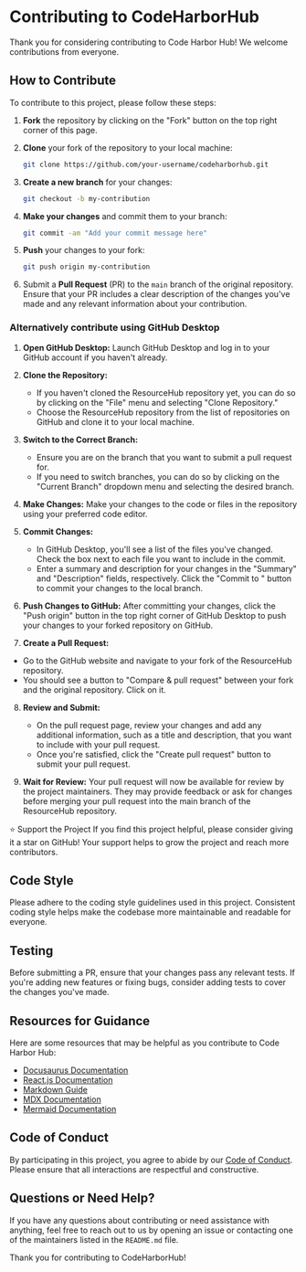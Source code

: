 # Contributing to CodeHarborHub

Thank you for considering contributing to Code Harbor Hub! We welcome contributions from everyone.

## How to Contribute

To contribute to this project, please follow these steps:

1. **Fork** the repository by clicking on the "Fork" button on the top right corner of this page.
2. **Clone** your fork of the repository to your local machine:

    ```bash
    git clone https://github.com/your-username/codeharborhub.git
    ```

3. **Create a new branch** for your changes:

    ```bash
    git checkout -b my-contribution
    ```

4. **Make your changes** and commit them to your branch:

    ```bash
    git commit -am "Add your commit message here"
    ```

5. **Push** your changes to your fork:

    ```bash
    git push origin my-contribution
    ```

6. Submit a **Pull Request** (PR) to the `main` branch of the original repository. Ensure that your PR includes a clear description of the changes you've made and any relevant information about your contribution.

### Alternatively contribute using GitHub Desktop

1. **Open GitHub Desktop:**
   Launch GitHub Desktop and log in to your GitHub account if you haven't already.

2. **Clone the Repository:**
   - If you haven't cloned the ResourceHub repository yet, you can do so by clicking on the "File" menu and selecting "Clone Repository."
   - Choose the ResourceHub repository from the list of repositories on GitHub and clone it to your local machine.

3. **Switch to the Correct Branch:**
   - Ensure you are on the branch that you want to submit a pull request for.
   - If you need to switch branches, you can do so by clicking on the "Current Branch" dropdown menu and selecting the desired branch.

4. **Make Changes:**
   Make your changes to the code or files in the repository using your preferred code editor.

5. **Commit Changes:**
   - In GitHub Desktop, you'll see a list of the files you've changed. Check the box next to each file you want to include in the commit.
   - Enter a summary and description for your changes in the "Summary" and "Description" fields, respectively. Click the "Commit to <branch-name>" button to commit your changes to the local branch.

6. **Push Changes to GitHub:**
   After committing your changes, click the "Push origin" button in the top right corner of GitHub Desktop to push your changes to your forked repository on GitHub.

7. **Create a Pull Request:**
  - Go to the GitHub website and navigate to your fork of the ResourceHub repository.
  - You should see a button to "Compare & pull request" between your fork and the original repository. Click on it.

8. **Review and Submit:**
   - On the pull request page, review your changes and add any additional information, such as a title and description, that you want to include with your pull request.
   - Once you're satisfied, click the "Create pull request" button to submit your pull request.

9. **Wait for Review:**
    Your pull request will now be available for review by the project maintainers. They may provide feedback or ask for changes before merging your pull request into the main branch of the ResourceHub repository.

⭐️ Support the Project
If you find this project helpful, please consider giving it a star on GitHub! Your support helps to grow the project and reach more contributors.


## Code Style

Please adhere to the coding style guidelines used in this project. Consistent coding style helps make the codebase more maintainable and readable for everyone.

## Testing

Before submitting a PR, ensure that your changes pass any relevant tests. If you're adding new features or fixing bugs, consider adding tests to cover the changes you've made.

## Resources for Guidance

Here are some resources that may be helpful as you contribute to Code Harbor Hub:
- [Docusaurus Documentation](https://docusaurus.io/docs/docs-introduction)
- [React.js Documentation](https://legacy.reactjs.org/docs/getting-started.html)
- [Markdown Guide](https://www.markdownguide.org/)
- [MDX Documentation](https://mdxjs.com/docs/)
- [Mermaid Documentation](https://mermaid.js.org/)

## Code of Conduct

By participating in this project, you agree to abide by our [Code of Conduct](CODE_OF_CONDUCT.md). Please ensure that all interactions are respectful and constructive.

## Questions or Need Help?

If you have any questions about contributing or need assistance with anything, feel free to reach out to us by opening an issue or contacting one of the maintainers listed in the `README.md` file.

Thank you for contributing to CodeHarborHub!
